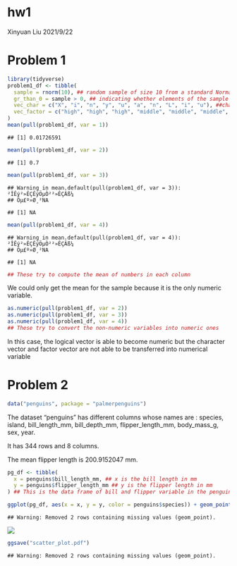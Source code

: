 hw1
================
Xinyuan Liu
2021/9/22

# Problem 1

``` r
library(tidyverse)
problem1_df <- tibble(
  sample = rnorm(10), ## random sample of size 10 from a standard Normal distribution
  gr_than_0 = sample > 0, ## indicating whether elements of the sample are greater than 0
  vec_char = c("X", "i", "n", "y", "u", "a", "n", "L", "i", "u"), ##character vector with length = 10
  vec_factor = c("high", "high", "high", "middle", "middle", "middle", "low", "low", "low", "middle")  ## factor vector of length 10 with 3 levels 
)
mean(pull(problem1_df, var = 1))
```

    ## [1] 0.01726591

``` r
mean(pull(problem1_df, var = 2))
```

    ## [1] 0.7

``` r
mean(pull(problem1_df, var = 3))
```

    ## Warning in mean.default(pull(problem1_df, var = 3)): ²ÎÊý²»ÊÇÊýÖµÒ²²»ÊÇÂß¼­
    ## Öµ£º»Ø¸²NA

    ## [1] NA

``` r
mean(pull(problem1_df, var = 4))
```

    ## Warning in mean.default(pull(problem1_df, var = 4)): ²ÎÊý²»ÊÇÊýÖµÒ²²»ÊÇÂß¼­
    ## Öµ£º»Ø¸²NA

    ## [1] NA

``` r
## These try to compute the mean of numbers in each column
```

We could only get the mean for the sample because it is the only numeric
variable.

``` r
as.numeric(pull(problem1_df, var = 2))
as.numeric(pull(problem1_df, var = 3))
as.numeric(pull(problem1_df, var = 4))
## These try to convert the non-numeric variables into numeric ones
```

In this case, the logical vector is able to become numeric but the
character vector and factor vector are not able to be transferred into
numerical variable

# Problem 2

``` r
data("penguins", package = "palmerpenguins")
```

The dataset “penguins” has different columns whose names are : species,
island, bill\_length\_mm, bill\_depth\_mm, flipper\_length\_mm,
body\_mass\_g, sex, year.

It has 344 rows and 8 columns.

The mean flipper length is 200.9152047 mm.

``` r
pg_df <- tibble(
  x = penguins$bill_length_mm, ## x is the bill length in mm
  y = penguins$flipper_length_mm ## y is the flipper length in mm
) ## This is the data frame of bill and flipper variable in the penguin dataset

ggplot(pg_df, aes(x = x, y = y, color = penguins$species)) + geom_point() ## This gives a scatterplot where x shows penguins' bill length and y shows penguins' flipper length, and colors differentiates different species of penguins 
```

    ## Warning: Removed 2 rows containing missing values (geom_point).

![](hw1_files/figure-gfm/penguins_scatterplot-1.png)<!-- -->

``` r
ggsave("scatter_plot.pdf")
```

    ## Warning: Removed 2 rows containing missing values (geom_point).
